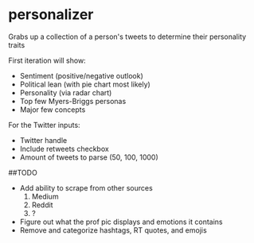 # personalizer
Grabs up a collection of a person's tweets to determine their personality traits

First iteration will show:
* Sentiment (positive/negative outlook)
* Political lean (with pie chart most likely)
* Personality (via radar chart)
* Top few Myers-Briggs personas
* Major few concepts

For the Twitter inputs:
* Twitter handle
* Include retweets checkbox
* Amount of tweets to parse (50, 100, 1000)

##TODO
* Add ability to scrape from other sources
	1. Medium
	2. Reddit
	3. ?
* Figure out what the prof pic displays and emotions it contains
* Remove and categorize hashtags, RT quotes, and emojis
